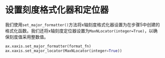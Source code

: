 # 设置刻度格式化器和定位器

我们使用`set_major_formatter()`方法将x轴刻度格式化器设置为在步骤5中创建的格式化函数。我们还将x轴刻度定位器设置为`MaxNLocator(integer=True)`，以确保刻度值采用整数值。

```python
ax.xaxis.set_major_formatter(format_fn)
ax.xaxis.set_major_locator(MaxNLocator(integer=True))
```
